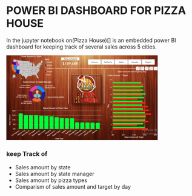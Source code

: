 # POWER BI DASHBOARD FOR PIZZA HOUSE
In the jupyter notebook on(Pizza House)[] is an embedded power BI dashboard for keeping track of several sales across 5 cities.

<img src=https://github.com/Tobi-DataDetective/PowerBI-Pizza_House/blob/master/dashboard.PNG width=400>

### keep Track of
* Sales amount by state
* Sales amount by state manager
* Sales amount by pizza types
* Comparism of sales amount and target by day
